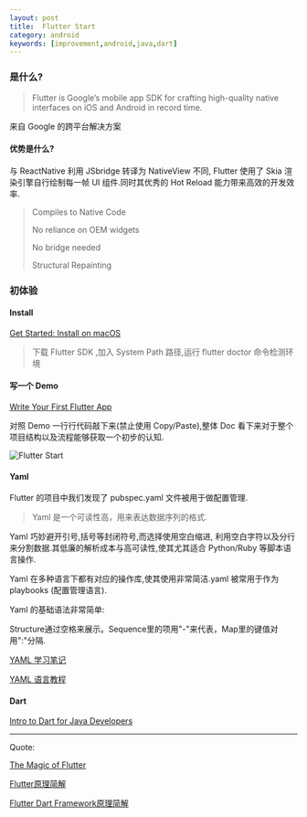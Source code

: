 ```yaml
---
layout: post
title:  Flutter Start
category: android
keywords: [improvement,android,java,dart]
---
```



### 是什么? 

> Flutter is Google’s mobile app SDK for crafting high-quality native interfaces on iOS and Android in record time. 

来自 Google 的跨平台解决方案

#### 优势是什么? 

与 ReactNative 利用 JSbridge 转译为 NativeView 不同, Flutter 使用了 Skia 渲染引擎自行绘制每一帧 UI 组件.同时其优秀的 Hot Reload 能力带来高效的开发效率.


> Compiles to Native Code          
> 
> No reliance on OEM widgets        
> 
> No bridge needed  
> 
> Structural Repainting


### 初体验

#### Install  

[Get Started: Install on macOS](https://flutter.io/setup-macos/)

> 下载 Flutter SDK ,加入 System Path 路径,运行 flutter doctor 命令检测环境



#### 写一个 Demo  

[Write Your First Flutter App](https://flutter.io/get-started/codelab/#step-3-add-a-stateful-widget)

对照 Demo 一行行代码敲下来(禁止使用 Copy/Paste),整体 Doc 看下来对于整个项目结构以及流程能够获取一个初步的认知.


![Flutter Start](http://img.oncelee.com/Flutter.png)


#### Yaml  

Flutter 的项目中我们发现了 pubspec.yaml 文件被用于做配置管理.

> Yaml 是一个可读性高，用来表达数据序列的格式. 

Yaml 巧妙避开引号,括号等封闭符号,而选择使用空白缩进, 利用空白字符以及分行来分割数据.其低廉的解析成本与高可读性,使其尤其适合 Python/Ruby 等脚本语言操作.

Yaml 在多种语言下都有对应的操作库,使其使用非常简洁.yaml 被常用于作为 playbooks (配置管理语言).

Yaml 的基础语法非常简单: 

Structure通过空格来展示。Sequence里的项用"-"来代表，Map里的键值对用":"分隔.


[YAML 学习笔记 ](http://einverne.github.io/post/2015/08/yaml.html)

[YAML 语言教程](http://www.ruanyifeng.com/blog/2016/07/yaml.html)

#### Dart 

[Intro to Dart for Java Developers](https://codelabs.developers.google.com/codelabs/from-java-to-dart/#0)

---

Quote:

[The Magic of Flutter](https://docs.google.com/presentation/d/1B3p0kP6NV_XMOimRV09Ms75ymIjU5gr6GGIX74Om_DE/edit#slide=id.g2480e1310f_0_15)

[Flutter原理简解](https://zhuanlan.zhihu.com/p/36861174)

[Flutter Dart Framework原理简解](https://zhuanlan.zhihu.com/p/37438551)